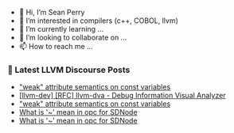 - 👋 Hi, I’m Sean Perry
- 👀 I’m interested in compilers (c++, COBOL, llvm)
- 🌱 I’m currently learning ...
- 💞️ I’m looking to collaborate on ...
- 📫 How to reach me ...

<!---
s66perry/s66perry is a ✨ special ✨ repository because its `README.md` (this file) appears on your GitHub profile.
You can click the Preview link to take a look at your changes.
--->
### 📕 Latest LLVM Discourse Posts

<!-- DISCOURSE-LLVM:START -->
- [&quot;weak&quot; attribute semantics on const variables](https://discourse.llvm.org/t/weak-attribute-semantics-on-const-variables/62311#post_12)
- [[llvm-dev] [RFC] llvm-dva - Debug Information Visual Analyzer](https://discourse.llvm.org/t/llvm-dev-rfc-llvm-dva-debug-information-visual-analyzer/62570#post_1)
- [&quot;weak&quot; attribute semantics on const variables](https://discourse.llvm.org/t/weak-attribute-semantics-on-const-variables/62311#post_11)
- [What is &#39;~&#39; mean in opc for SDNode](https://discourse.llvm.org/t/what-is-mean-in-opc-for-sdnode/62563#post_3)
- [What is &#39;~&#39; mean in opc for SDNode](https://discourse.llvm.org/t/what-is-mean-in-opc-for-sdnode/62563#post_2)
<!-- DISCOURSE-LLVM:END -->
